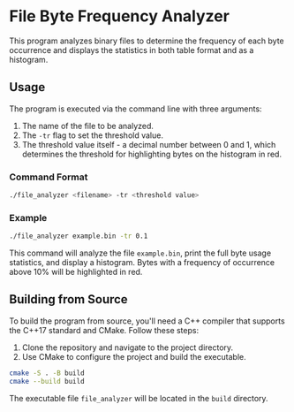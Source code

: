 
# File Byte Frequency Analyzer

This program analyzes binary files to determine the frequency of each byte occurrence and displays the statistics in both table format and as a histogram.

## Usage

The program is executed via the command line with three arguments:

1. The name of the file to be analyzed.
2. The `-tr` flag to set the threshold value.
3. The threshold value itself - a decimal number between 0 and 1, which determines the threshold for highlighting bytes on the histogram in red.

### Command Format

```bash
./file_analyzer <filename> -tr <threshold value>
```

### Example

```bash
./file_analyzer example.bin -tr 0.1
```

This command will analyze the file `example.bin`, print the full byte usage statistics, and display a histogram. Bytes with a frequency of occurrence above 10% will be highlighted in red.

## Building from Source

To build the program from source, you'll need a C++ compiler that supports the C++17 standard and CMake. Follow these steps:

1. Clone the repository and navigate to the project directory.
2. Use CMake to configure the project and build the executable.

```bash
cmake -S . -B build
cmake --build build
```

The executable file `file_analyzer` will be located in the `build` directory.
